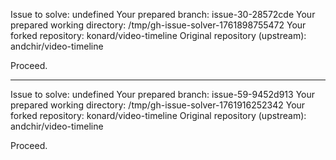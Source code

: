 Issue to solve: undefined
Your prepared branch: issue-30-28572cde
Your prepared working directory: /tmp/gh-issue-solver-1761898755472
Your forked repository: konard/video-timeline
Original repository (upstream): andchir/video-timeline

Proceed.

---

Issue to solve: undefined
Your prepared branch: issue-59-9452d913
Your prepared working directory: /tmp/gh-issue-solver-1761916252342
Your forked repository: konard/video-timeline
Original repository (upstream): andchir/video-timeline

Proceed.
